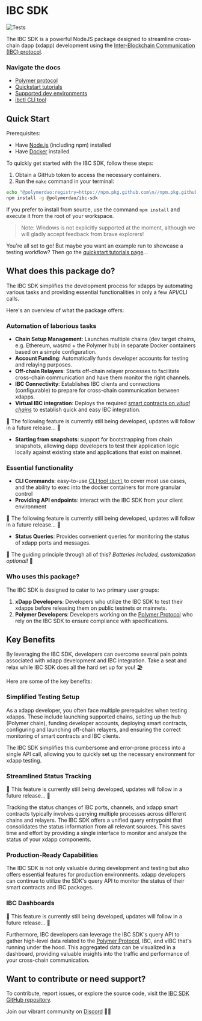 # IBC SDK

![Tests](https://github.com/polymerdao/ibc-sdk/actions/workflows/test.yml/badge.svg?branch=main)

The IBC SDK is a powerful NodeJS package designed to streamline cross-chain dapp (xdapp) development using the [Inter-Blockchain Communication (IBC) protocol](https://ibcprotocol.org/).

### Navigate the docs

- [Polymer protocol](./docs/polymer/index.md)
- [Quickstart tutorials](./docs/quickstart/index.md)
- [Supported dev environments](./docs/dev-environment/index.md)
- [ibctl CLI tool](./docs/ibctl/index.md)

## Quick Start

Prerequisites:

- Have [Node.js](https://nodejs.org/en/download) (including npm) installed
- Have [Docker](https://docs.docker.com/get-docker/) installed

To quickly get started with the IBC SDK, follow these steps:

1. Obtain a GitHub token to access the necessary containers.
2. Run the `make` command in your terminal:

```bash
echo "@polymerdao:registry=https://npm.pkg.github.com\n//npm.pkg.github.com/:_authToken=TOKEN" >> ~/.npmrc
npm install -g @polymerdao/ibc-sdk
```

If you prefer to install from source, use the command `npm install` and execute it from the root of your workspace.

> Note: Windows is not explicitly supported at the moment, although we will gladly accept feedback from brave explorers!

You're all set to go! But maybe you want an example run to showcase a testing workflow? Then go the [quickstart tutorials page](./quickstart/index.md)...

## What does this package do?

The IBC SDK simplifies the development process for xdapps by automating various tasks and providing essential functionalities in only a few API/CLI calls.

Here's an overview of what the package offers:

### Automation of laborious tasks

- **Chain Setup Management**: Launches multiple chains (dev target chains, e.g. Ethereum, wasmd + the Polymer hub) in separate Docker containers based on a simple configuration.
- **Account Funding**: Automatically funds developer accounts for testing and relaying purposes.
- **Off-chain Relayers**: Starts off-chain relayer processes to facilitate cross-chain communication and have them monitor the right channels.
- **IBC Connectivity**: Establishes IBC clients and connections (configurable) to prepare for cross-chain communication between xdapps.
- **Virtual IBC integration**: Deploys the required [smart contracts on _vitual chains_](./docs/polymer/5-vibc.md) to establish quick and easy IBC integration.

🚧 The following feature is currently still being developed, updates will follow in a future release... 🚧

- **Starting from snapshots**: support for bootstrapping from chain snapshots, allowing dapp developers to test their application logic locally against existing state and applications that exist on mainnet.

### Essential functionality

- **CLI Commands**: easy-to-use [CLI tool `ibctl`](./docs/ibctl/index.md) to cover most use cases, and the ability to exec into the docker containers for more granular control
- **Providing API endpoints**: interact with the IBC SDK from your client environment

🚧 The following feature is currently still being developed, updates will follow in a future release... 🚧

- **Status Queries**: Provides convenient queries for monitoring the status of xdapp ports and messages.

🔋 The guiding principle through all of this? _Batteries included, customization optional!_ 🔋

### Who uses this package?

The IBC SDK is designed to cater to two primary user groups:

1. **xDapp Developers**: Developers who utilize the IBC SDK to test their xdapps before releasing them on public testnets or mainnets.
2. **Polymer Developers**: Developers working on the [Polymer Protocol](<(./docs/polymer/index.md)>) who rely on the IBC SDK to ensure compliance with specifications.

## Key Benefits

By leveraging the IBC SDK, developers can overcome several pain points associated with xdapp development and IBC integration. Take a seat and relax while IBC SDK does all the hard set up for you! 🏖️

Here are some of the key benefits:

### Simplified Testing Setup

As a xdapp developer, you often face multiple prerequisites when testing xdapps. These include launching supported chains, setting up the hub (Polymer chain), funding developer accounts, deploying smart contracts, configuring and launching off-chain relayers, and ensuring the correct monitoring of smart contracts and IBC clients.

The IBC SDK simplifies this cumbersome and error-prone process into a single API call, allowing you to quickly set up the necessary environment for xdapp testing.

### Streamlined Status Tracking

🚧 This feature is currently still being developed, updates will follow in a future release... 🚧

Tracking the status changes of IBC ports, channels, and xdapp smart contracts typically involves querying multiple processes across different chains and relayers. The IBC SDK offers a unified query entrypoint that consolidates the status information from all relevant sources. This saves time and effort by providing a single interface to monitor and analyze the status of your xdapp components.

### Production-Ready Capabilities

The IBC SDK is not only valuable during development and testing but also offers essential features for production environments. xdapp developers can continue to utilize the SDK's query API to monitor the status of their smart contracts and IBC packages.

### IBC Dashboards

🚧 This feature is currently still being developed, updates will follow in a future release... 🚧

Furthermore, IBC developers can leverage the IBC SDK's query API to gather high-level data related to the [Polymer Protocol](./docs/polymer/index.md), IBC, and vIBC that's running under the hood. This aggregated data can be visualized in a dashboard, providing valuable insights into the traffic and performance of your cross-chain communication.

## Want to contribute or need support?

To contribute, report issues, or explore the source code, visit the [IBC SDK GitHub repository](https://github.com/polymerdao/ibc-sdk).

Join our vibrant community on [Discord](https://discord.gg/PM54RNM8) 🐱‍💻
